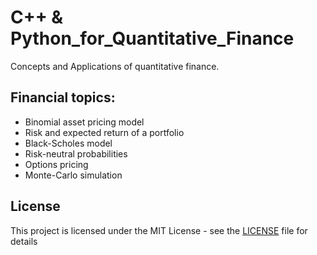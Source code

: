 # C++ & Python_for_Quantitative_Finance

Concepts and Applications of quantitative finance.

## Financial topics:
- Binomial asset pricing model
- Risk and expected return of a portfolio
- Black-Scholes model
- Risk-neutral probabilities
- Options pricing
- Monte-Carlo simulation

## License
This project is licensed under the MIT License - see the [LICENSE](LICENSE) file for details

